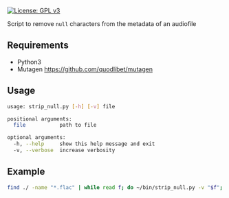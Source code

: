 [![License: GPL v3](https://img.shields.io/badge/License-GPLv3-blue.svg)](https://github.com/viant/drone-gcloud/blob/master/LICENSE)

Script to remove `null` characters from the metadata of an audiofile

## Requirements

* Python3
* Mutagen https://github.com/quodlibet/mutagen


## Usage

```bash
usage: strip_null.py [-h] [-v] file

positional arguments:
  file           path to file

optional arguments:
  -h, --help     show this help message and exit
  -v, --verbose  increase verbosity
```

## Example

```bash
find ./ -name "*.flac" | while read f; do ~/bin/strip_null.py -v "$f"; done
```
